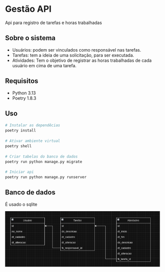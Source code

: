 # Gestão API

Api para registro de tarefas e horas trabalhadas

## Sobre o sistema
- Usuários: podem ser vinculados como responsável nas tarefas.
- Tarefas: tem a ideia de uma solicitação, para ser executada.
- Atividades: Tem o objetivo de registrar as horas trabalhadas de cada usuário em cima de uma tarefa.

## Requisitos
- Python 3.13
- Poetry 1.8.3

## Uso
```bash
# Instalar as dependêcias
poetry install

# Ativar ambiente virtual
poetry shell

# Criar tabelas do banco de dados
poetry run python manage.py migrate

# Iniciar api
poetry run python manage.py runserver
```

## Banco de dados
É usado o sqlite

![Estrutura do banco](docs/estrutura_banco.png)
